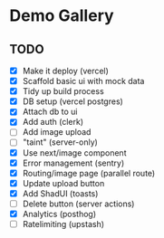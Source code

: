 # Demo Gallery

## TODO

- [x] Make it deploy (vercel)
- [x] Scaffold basic ui with mock data
- [x] Tidy up build process
- [x] DB setup (vercel postgres)
- [x] Attach db to ui
- [x] Add auth (clerk)
- [ ] Add image upload
- [ ] "taint" (server-only)
- [x] Use next/image component 
- [x] Error management (sentry)
- [x] Routing/image page (parallel route)
- [x] Update upload button
- [x] Add ShadUI (toasts)
- [ ] Delete button (server actions)
- [x] Analytics (posthog)
- [ ] Ratelimiting (upstash)